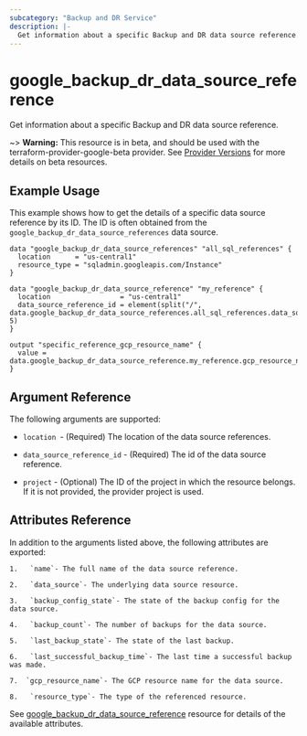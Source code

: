 ```yaml
---
subcategory: "Backup and DR Service"
description: |-
  Get information about a specific Backup and DR data source reference.
---
```


# google_backup_dr_data_source_reference

Get information about a specific Backup and DR data source reference.

~> **Warning:** This resource is in beta, and should be used with the terraform-provider-google-beta provider.
See [Provider Versions](https://terraform.io/docs/providers/google/guides/provider_versions.html) for more details on beta resources.

## Example Usage

This example shows how to get the details of a specific data source reference by its ID. The ID is often obtained from the `google_backup_dr_data_source_references` data source.

```hcl
data "google_backup_dr_data_source_references" "all_sql_references" {
  location      = "us-central1"
  resource_type = "sqladmin.googleapis.com/Instance"
}

data "google_backup_dr_data_source_reference" "my_reference" {
  location                 = "us-central1"
  data_source_reference_id = element(split("/", data.google_backup_dr_data_source_references.all_sql_references.data_source_references[0].name), 5)
}

output "specific_reference_gcp_resource_name" {
  value = data.google_backup_dr_data_source_reference.my_reference.gcp_resource_name
}
```

## Argument Reference

The following arguments are supported:

*   `location `- (Required) The location of the data source references.
    
*   `data_source_reference_id` - (Required) The id of the data source reference.
    
*   `project` - (Optional) The ID of the project in which the resource belongs. If it is not provided, the provider project is used.

## Attributes Reference

In addition to the arguments listed above, the following attributes are exported:
    
    1.   `name`- The full name of the data source reference.
        
    2.   `data_source`- The underlying data source resource.
        
    3.   `backup_config_state`- The state of the backup config for the data source.
        
    4.   `backup_count`- The number of backups for the data source.
        
    5.   `last_backup_state`- The state of the last backup.
        
    6.   `last_successful_backup_time`- The last time a successful backup was made.
        
    7.  `gcp_resource_name`- The GCP resource name for the data source.
        
    8.   `resource_type`- The type of the referenced resource.

See [google_backup_dr_data_source_reference](https://registry.terraform.io/providers/hashicorp/google/latest/docs/resources/backup_dr_data_source_reference) resource for details of the available attributes.
